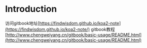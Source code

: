 # Introduction

访问gitbook地址[https://findwisdom.github.io/koa2-note](https://findwisdom.github.io/koa2-note/)
gitbook教程[http://www.chengweiyang.cn/gitbook/basic-usage/README.html](http://www.chengweiyang.cn/gitbook/basic-usage/README.html)
